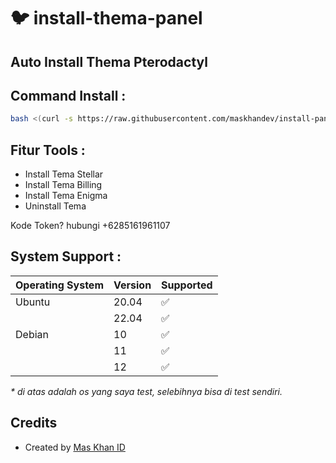 # :bird: install-thema-panel



## Auto Install Thema Pterodactyl

## Command Install :

```bash
bash <(curl -s https://raw.githubusercontent.com/maskhandev/install-panel/main/install.sh)
```

## Fitur Tools :

- Install Tema Stellar
- Install Tema Billing
- Install Tema Enigma
- Uninstall Tema

 Kode Token? hubungi +6285161961107

## System Support :

| Operating System | Version | Supported          |
| ---------------- | ------- | ------------------ |
| Ubuntu           | 20.04   | :white_check_mark: |
|                  | 22.04   | :white_check_mark: |
| Debian           | 10      | :white_check_mark: |
|                  | 11      | :white_check_mark: |
|                  | 12      | :white_check_mark: |

_\* di atas adalah os yang saya test, selebihnya bisa di test sendiri._

## Credits 
- Created by [ Mas Khan ID ](https://github.com/maskhanid)
